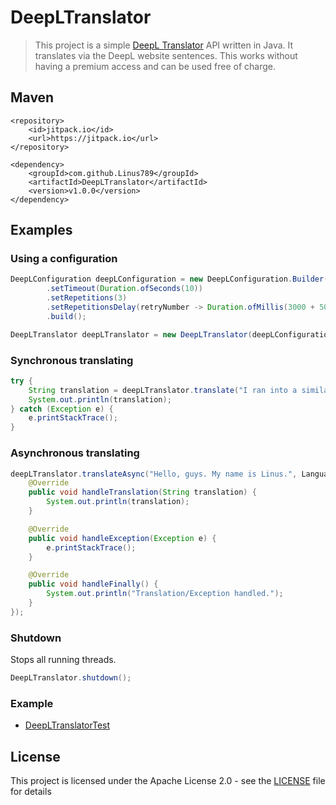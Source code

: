 # DeepLTranslator
> This project is a simple <a href="https://www.deepl.com/translator">DeepL Translator</a> API written in Java. It translates via the DeepL website sentences. This works without having a premium access and can be used free of charge.

## Maven
```
<repository>
    <id>jitpack.io</id>
    <url>https://jitpack.io</url>
</repository>
```
```
<dependency>
    <groupId>com.github.Linus789</groupId>
    <artifactId>DeepLTranslator</artifactId>
    <version>v1.0.0</version>
</dependency>
```

## Examples
### Using a configuration
```java
DeepLConfiguration deepLConfiguration = new DeepLConfiguration.Builder()
        .setTimeout(Duration.ofSeconds(10))
        .setRepetitions(3)
        .setRepetitionsDelay(retryNumber -> Duration.ofMillis(3000 + 5000 * retryNumber))
        .build();

DeepLTranslator deepLTranslator = new DeepLTranslator(deepLConfiguration);
```

### Synchronous translating
```java
try {
    String translation = deepLTranslator.translate("I ran into a similar problem yesterday.", Language.ENGLISH, Language.GERMAN);
    System.out.println(translation);
} catch (Exception e) {
    e.printStackTrace();
}
```

### Asynchronous translating
```java
deepLTranslator.translateAsync("Hello, guys. My name is Linus.", Language.ENGLISH, Language.GERMAN, new TranslationConsumer() {
    @Override
    public void handleTranslation(String translation) {
        System.out.println(translation);
    }

    @Override
    public void handleException(Exception e) {
        e.printStackTrace();
    }

    @Override
    public void handleFinally() {
        System.out.println("Translation/Exception handled.");
    }
});
```

### Shutdown
Stops all running threads.
```java
DeepLTranslator.shutdown();
```

### Example
* [DeepLTranslatorTest](src/test/java/DeepLTranslatorTest.java)

## License
This project is licensed under the Apache License 2.0 - see the [LICENSE](LICENSE) file for details
